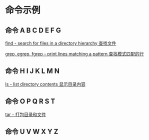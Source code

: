 # 命令示例

## 命令 A B C D E F G

[find - search for files in a directory hierarchy 查找文件](#docs/command_a_to_g)

[grep, egrep, fgrep - print lines matching a pattern 查找模式匹配的行](#docs/command_a_to_g)


## 命令 H I J K L M N

[ls - list directory contents 显示目录内容](#docs/command_h_to_n)


## 命令 O P Q R S T 

[tar - 打包目录和文件](#docs/command_o_to_t#tar---打包目录和文件)


## 命令 U V W X Y Z




